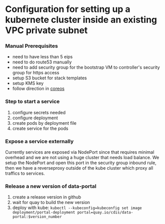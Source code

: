 # Configuration for setting up a kubernete cluster inside an existing VPC private subnet

### Manual Prerequisites

- need to have less than 5 eips
- need to do route53 manually 
- need to add security group for the bootstrap VM to controller's security group for https access
- setup S3 bucket for stack templates
- setup KMS key
- follow direction in [coreos](https://coreos.com/kubernetes/docs/latest/kubernetes-on-aws-render.html)


### Step to start a service
1. configure secrets needed
2. configure deployment
3. create pods by deployment file
4. create service for the pods

### Expose a service externally
Currently services are exposed via NodePort since that requires minimal overhead and we are not using a huge cluster that needs load balance. We setup the NodePort and open this port in the security group inbound rule, then we have a reverseproxy outside of the kube cluster which proxy all traffics to services.

### Release a new version of data-portal
1. create a release version in github
2. wait for quay to build the new version
3. deploy with kube:  `kubectl --kubeconfig=kubeconfig set image deployment/portal-deployment portal=quay.io/cdis/data-portal:$version_number`
